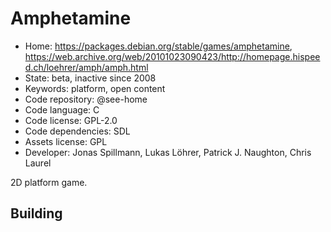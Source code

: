# Amphetamine

- Home: https://packages.debian.org/stable/games/amphetamine, https://web.archive.org/web/20101023090423/http://homepage.hispeed.ch/loehrer/amph/amph.html
- State: beta, inactive since 2008
- Keywords: platform, open content
- Code repository: @see-home
- Code language: C
- Code license: GPL-2.0
- Code dependencies: SDL
- Assets license: GPL
- Developer: Jonas Spillmann, Lukas Löhrer, Patrick J. Naughton, Chris Laurel

2D platform game.

## Building

